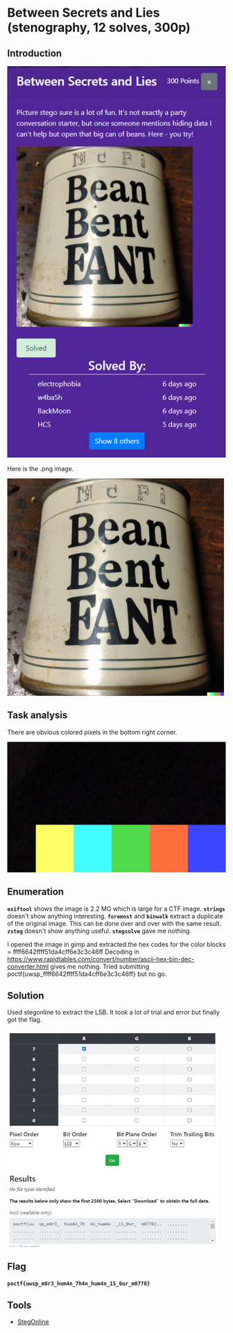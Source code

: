 # Between Secrets and Lies (stenography, 12 solves, 300p)

## Introduction

<p align="left">
  <img height=900 img src=./readme_assets/challenge.PNG/>
</p>

Here is the .png image.

<p align="left">
  <img height=500 img src=./readme_assets/bean.png/>
</p>

## Task analysis

There are obvious colored pixels in the bottom right corner.

<p align="left">
  <img height=300 img src=./readme_assets/colors.PNG/>
</p>

## Enumeration

**`exiftool`** shows the image is 2.2 MG which is large for a CTF image.
**`strings`** doesn't show anything interesting.
**`foremost`** and **`binwalk`** extract a duplicate of the original image. This can be done over and over with the same result.
**`zsteg`** doesn't show anything useful.
**`stegsolve`** gave me nothing.

I opened the image in gimp and extracted the hex codes for the color blocks = ffff6642ffff51da4cff6e3c3c46ff
Decoding in https://www.rapidtables.com/convert/number/ascii-hex-bin-dec-converter.html gives me nothing.
Tried submitting poctf{uwsp_ffff6642ffff51da4cff6e3c3c46ff} but no go.


## Solution

Used stegonline to extract the LSB. It took a lot of trial and error but finally got the flag.

<p align="left">
  <img height=500 img src=./readme_assets/beans_solve.PNG/>
</p>

## Flag

**`poctf{uwsp_m0r3_hum4n_7h4n_hum4n_15_0ur_m0770}`**

## Tools

- [StegOnline](https://stegonline.georgeom.net/checklist)


